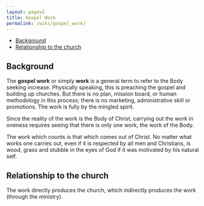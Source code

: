 ```yaml
---
layout: pagev2
title: Gospel Work
permalink: /wiki/gospel_work/
---
```

- [Background](#background)
- [Relationship to the church](#relationship-to-the-church)

## Background

The **gospel work** or simply **work** is a general term to refer to the Body seeking increase. Physically speaking, this is preaching the gospel and building up churches. But there is no plan, mission board, or human methodology in this process; there is no marketing, administrative skill or promotions. The work is fully by the mingled spirit.

Since the reality of the work is the Body of Christ, carrying out the work in oneness requires seeing that there is only one work, the work of the Body.

The work which counts is that which comes out of Christ. No matter what works one carries out, even if it is respected by all men and Christians, is wood, grass and stubble in the eyes of God if it was motivated by his natural self.

## Relationship to the church

The work directly produces the church, which indirectly produces the work (through the ministry). 